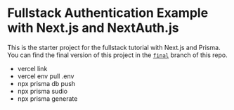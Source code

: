# Fullstack Authentication Example with Next.js and NextAuth.js

This is the starter project for the fullstack tutorial with Next.js and Prisma. You can find the final version of this project in the [`final`](https://github.com/prisma/blogr-nextjs-prisma/tree/final) branch of this repo.

- vercel link
- vercel env pull .env
- npx prisma db push
- npx prisma sudio
- npx prisma generate
